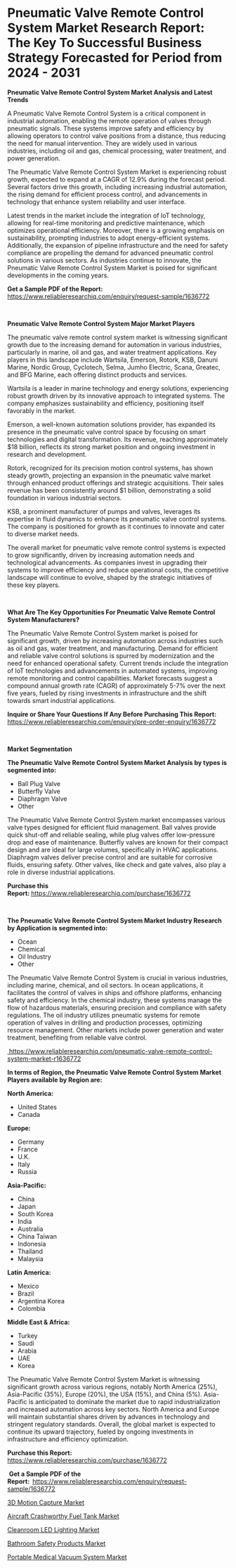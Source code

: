 <p><h1>Pneumatic Valve Remote Control System Market Research Report: The Key To Successful Business Strategy Forecasted for Period from 2024 - 2031</h1></p><p><strong>Pneumatic Valve Remote Control System Market Analysis and Latest Trends</strong></p>
<p><p>A Pneumatic Valve Remote Control System is a critical component in industrial automation, enabling the remote operation of valves through pneumatic signals. These systems improve safety and efficiency by allowing operators to control valve positions from a distance, thus reducing the need for manual intervention. They are widely used in various industries, including oil and gas, chemical processing, water treatment, and power generation.</p><p>The Pneumatic Valve Remote Control System Market is experiencing robust growth, expected to expand at a CAGR of 12.9% during the forecast period. Several factors drive this growth, including increasing industrial automation, the rising demand for efficient process control, and advancements in technology that enhance system reliability and user interface. </p><p>Latest trends in the market include the integration of IoT technology, allowing for real-time monitoring and predictive maintenance, which optimizes operational efficiency. Moreover, there is a growing emphasis on sustainability, prompting industries to adopt energy-efficient systems. Additionally, the expansion of pipeline infrastructure and the need for safety compliance are propelling the demand for advanced pneumatic control solutions in various sectors. As industries continue to innovate, the Pneumatic Valve Remote Control System Market is poised for significant developments in the coming years.</p></p>
<p><strong>Get a Sample PDF of the Report:&nbsp;</strong> <a href="https://www.reliableresearchiq.com/enquiry/request-sample/1636772">https://www.reliableresearchiq.com/enquiry/request-sample/1636772</a></p>
<p>&nbsp;</p>
<p><strong>Pneumatic Valve Remote Control System Major Market Players</strong></p>
<p><p>The pneumatic valve remote control system market is witnessing significant growth due to the increasing demand for automation in various industries, particularly in marine, oil and gas, and water treatment applications. Key players in this landscape include Wartsila, Emerson, Rotork, KSB, Danuni Marine, Nordic Group, Cyclotech, Selma, Jumho Electric, Scana, Greatec, and BFG Marine, each offering distinct products and services.</p><p>Wartsila is a leader in marine technology and energy solutions, experiencing robust growth driven by its innovative approach to integrated systems. The company emphasizes sustainability and efficiency, positioning itself favorably in the market.</p><p>Emerson, a well-known automation solutions provider, has expanded its presence in the pneumatic valve control space by focusing on smart technologies and digital transformation. Its revenue, reaching approximately $18 billion, reflects its strong market position and ongoing investment in research and development.</p><p>Rotork, recognized for its precision motion control systems, has shown steady growth, projecting an expansion in the pneumatic valve market through enhanced product offerings and strategic acquisitions. Their sales revenue has been consistently around $1 billion, demonstrating a solid foundation in various industrial sectors.</p><p>KSB, a prominent manufacturer of pumps and valves, leverages its expertise in fluid dynamics to enhance its pneumatic valve control systems. The company is positioned for growth as it continues to innovate and cater to diverse market needs.</p><p>The overall market for pneumatic valve remote control systems is expected to grow significantly, driven by increasing automation needs and technological advancements. As companies invest in upgrading their systems to improve efficiency and reduce operational costs, the competitive landscape will continue to evolve, shaped by the strategic initiatives of these key players.</p></p>
<p>&nbsp;</p>
<p><strong>What Are The Key Opportunities For Pneumatic Valve Remote Control System Manufacturers?</strong></p>
<p><p>The Pneumatic Valve Remote Control System market is poised for significant growth, driven by increasing automation across industries such as oil and gas, water treatment, and manufacturing. Demand for efficient and reliable valve control solutions is spurred by modernization and the need for enhanced operational safety. Current trends include the integration of IoT technologies and advancements in automated systems, improving remote monitoring and control capabilities. Market forecasts suggest a compound annual growth rate (CAGR) of approximately 5-7% over the next five years, fueled by rising investments in infrastructure and the shift towards smart industrial applications.</p></p>
<p><strong>Inquire or Share Your Questions If Any Before Purchasing This Report:</strong> <a href="https://www.reliableresearchiq.com/enquiry/pre-order-enquiry/1636772">https://www.reliableresearchiq.com/enquiry/pre-order-enquiry/1636772</a></p>
<p>&nbsp;</p>
<p><strong>Market Segmentation</strong></p>
<p><strong>The Pneumatic Valve Remote Control System Market Analysis by types is segmented into:</strong></p>
<p><ul><li>Ball Plug Valve</li><li>Butterfly Valve</li><li>Diaphragm Valve</li><li>Other</li></ul></p>
<p><p>The Pneumatic Valve Remote Control System market encompasses various valve types designed for efficient fluid management. Ball valves provide quick shut-off and reliable sealing, while plug valves offer low-pressure drop and ease of maintenance. Butterfly valves are known for their compact design and are ideal for large volumes, specifically in HVAC applications. Diaphragm valves deliver precise control and are suitable for corrosive fluids, ensuring safety. Other valves, like check and gate valves, also play a role in diverse industrial applications.</p></p>
<p><strong>Purchase this Report:&nbsp;</strong><a href="https://www.reliableresearchiq.com/purchase/1636772">https://www.reliableresearchiq.com/purchase/1636772</a></p>
<p>&nbsp;</p>
<p><strong>The Pneumatic Valve Remote Control System Market Industry Research by Application is segmented into:</strong></p>
<p><ul><li>Ocean</li><li>Chemical</li><li>Oil Industry</li><li>Other</li></ul></p>
<p><p>The Pneumatic Valve Remote Control System is crucial in various industries, including marine, chemical, and oil sectors. In ocean applications, it facilitates the control of valves in ships and offshore platforms, enhancing safety and efficiency. In the chemical industry, these systems manage the flow of hazardous materials, ensuring precision and compliance with safety regulations. The oil industry utilizes pneumatic systems for remote operation of valves in drilling and production processes, optimizing resource management. Other markets include power generation and water treatment, benefiting from reliable valve control.</p></p>
<p><a href="https://www.reliableresearchiq.com/pneumatic-valve-remote-control-system-market-r1636772">&nbsp;https://www.reliableresearchiq.com/pneumatic-valve-remote-control-system-market-r1636772</a></p>
<p><strong>In terms of Region, the Pneumatic Valve Remote Control System Market Players available by Region are:</strong></p>
<p>
    <p> <strong> North America: </strong>
        <ul>
            <li>United States</li>
            <li>Canada</li>
        </ul>
        </p> 
    <p> <strong> Europe: </strong>
        <ul>
            <li>Germany</li>
            <li>France</li>
            <li>U.K.</li>
            <li>Italy</li>
            <li>Russia</li>
        </ul>
        </p> 
    <p> <strong> Asia-Pacific: </strong>
        <ul>
            <li>China</li>
            <li>Japan</li>
            <li>South Korea</li>
            <li>India</li>
            <li>Australia</li>
            <li>China Taiwan</li>
            <li>Indonesia</li>
            <li>Thailand</li>
            <li>Malaysia</li>
        </ul>
        </p> 
    <p> <strong> Latin America: </strong>
        <ul>
            <li>Mexico</li>
            <li>Brazil</li>
            <li>Argentina Korea</li>
            <li>Colombia</li>
        </ul>
        </p> 
    <p> <strong> Middle East & Africa: </strong>
        <ul>
            <li>Turkey</li>
            <li>Saudi</li>
            <li>Arabia</li>
            <li>UAE</li>
            <li>Korea</li>
        </ul>
    </p>
    </p>
<p><p>The Pneumatic Valve Remote Control System Market is witnessing significant growth across various regions, notably North America (25%), Asia-Pacific (35%), Europe (20%), the USA (15%), and China (5%). Asia-Pacific is anticipated to dominate the market due to rapid industrialization and increased automation across key sectors. North America and Europe will maintain substantial shares driven by advances in technology and stringent regulatory standards. Overall, the global market is expected to continue its upward trajectory, fueled by ongoing investments in infrastructure and efficiency optimization.</p></p>
<p><strong>Purchase this Report: </strong><a href="https://www.reliableresearchiq.com/purchase/1636772">https://www.reliableresearchiq.com/purchase/1636772</a></p>
<p>&nbsp;<strong>Get a Sample PDF of the Report:&nbsp;&nbsp;</strong><a href="https://www.reliableresearchiq.com/enquiry/request-sample/1636772">https://www.reliableresearchiq.com/enquiry/request-sample/1636772</a></p>
<p><strong></strong></p>
<p><p><a href="https://www.linkedin.com/pulse/global-3d-motion-capture-market-opportunities-forecast-period-hwccf">3D Motion Capture Market</a></p><p><a href="https://medium.com/@andrewbates1961/aircraft-crashworthy-fuel-tank-market-research-report-market-forecast-and-growth-prospects-with-a-03a10265d7a0?postPublishedType=repub">Aircraft Crashworthy Fuel Tank Market</a></p><p><a href="https://issuu.com/reportprime-2/docs/cleanroom-led-lighting-market-size-_b876e0fb4d6fb5">Cleanroom LED Lighting Market</a></p><p><a href="https://issuu.com/reportprime-2/docs/bathroom-safety-products-market-siz_c28c00ec7c2553">Bathroom Safety Products Market</a></p><p><a href="https://github.com/jeffreybishop26/Market-Research-Report-List-1/blob/main/portable-medical-vacuum-system-market.md">Portable Medical Vacuum System Market</a></p></p>